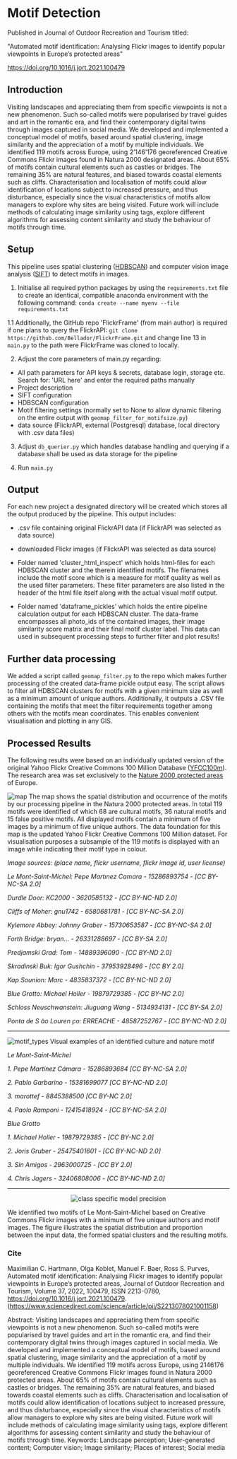 # Motif Detection

Published in Journal of Outdoor Recreation and Tourism titled:

"Automated motif identification: Analysing Flickr images to identify popular viewpoints in Europe’s protected areas"

https://doi.org/10.1016/j.jort.2021.100479


## Introduction

Visiting landscapes and appreciating them from specific viewpoints is not a new phenomenon. Such so-called motifs were popularised by travel guides and art in the romantic era, and find their contemporary digital twins through images captured in social media. We developed and implemented a conceptual model of motifs, based around spatial clustering, image similarity and the appreciation of a motif by multiple individuals. We identified 119 motifs across Europe, using 2’146’176 georeferenced Creative Commons Flickr images found in Natura 2000 designated areas. About 65\% of motifs contain cultural elements such as castles or bridges. The remaining 35\% are natural features, and biased towards coastal elements such as cliffs. Characterisation and localisation of motifs could allow identification of locations subject to increased pressure, and thus disturbance, especially since the visual characteristics of motifs allow managers to explore why sites are being visited. Future work will include methods of calculating image similarity using tags, explore different algorithms for assessing content similarity and study the behaviour of motifs through time.
## Setup
This pipeline uses spatial clustering ([HDBSCAN](https://joss.theoj.org/papers/10.21105/joss.00205)) and computer vision image analysis ([SIFT](https://www.cs.ubc.ca/~lowe/papers/ijcv04.pdf)) to detect motifs in images.

1. Initialise all required python packages by using the `requirements.txt` file to create an identical, compatible anaconda environment with the following command: 
`conda create --name myenv --file requirements.txt`

1.1 Additionally, the GitHub repo 'FlickrFrame' (from main author) is required if one plans to query the FlickrAPI: 
`git clone https://github.com/Bellador/FlickrFrame.git` and change line 13 in `main.py` to the path were FlickrFrame was cloned to locally.

2. Adjust the core parameters of main.py regarding:
  - All path parameters for API keys & secrets, database login, storage etc. Search for: 'URL here' and enter the required paths manually
  - Project description
  - SIFT configuration
  - HDBSCAN configuration
  - Motif filtering settings (normally set to None to allow dynamic filtering on the entire output with `geomap_filter_for_motifsize.py`) 
  - data source (FlickrAPI, external (Postgresql) database, local directory with .csv data files)

3. Adjust `db_querier.py` which handles database handling and querying if a database shall be used as data storage for the pipeline

4. Run `main.py`


## Output

For each new project a designated directory will be created which stores all the output produced by the pipeline. This output includes:

  - .csv file containing original FlickrAPI data (if FlickrAPI was selected as data source)

  - downloaded Flickr images (if FlickrAPI was selected as data source)

  - Folder named 'cluster_html_inspect' which holds html-files for each HDBSCAN cluster and the therein identified motifs. The filenames include the motif score which is a measure for motif quality as well as the used filter parameters. These filter parameters are also listed in the header of the html file itself along with the actual visual motif output.

  - Folder named 'dataframe_pickles' which holds the entire pipeline calculation output for each HDBSCAN cluster. The data-frame encompasses all photo_ids of the contained images, their image similarity score matrix and their final motif cluster label. This data can used in subsequent processing steps to further filter and plot results!


## Further data processing

We added a script called `geomap_filter.py` to the repo which makes further processing of the created data-frame pickle output easy. The script allows to filter all HDBSCAN clusters for motifs with a given minimum size as well as a minimum amount of unique authors. Additionally, it outputs a .CSV file containing the motifs that meet the filter requirements together among others with the motifs mean coordinates. This enables convenient visualisation and plotting in any GIS.

## Processed Results
The following results were based on an individually updated version of the original Yahoo Flickr Creative Commons 100 Million Database ([YFCC100m](https://multimediacommons.wordpress.com/yfcc100m-core-dataset/)). The research area was set exclusively to the [Nature 2000 protected areas](https://ec.europa.eu/environment/nature/natura2000/index_en.htm) of Europe.

![map](map_v2.png)
The map shows the spatial distribution and occurrence of the motifs by our processing pipeline in the Natura 2000 protected areas. In total 119 motifs were identified of which 68 are cultural motifs, 36 natural motifs and 15 false positive motifs. All displayed motifs contain a minimum of five images by a minimum of five unique authors. The data foundation for this map is the updated Yahoo Flickr Creative Commons 100 Million dataset. For visualisation purposes a subsample of the 119 motifs is displayed with an image while indicating their motif type in colour.

*Image sources:  (place name, flickr username, flickr image id, user license)*

*Le Mont-Saint-Michel: Pepe Martınez Camara - 15286893754 - [CC BY-NC-SA 2.0]*

*Durdle Door:  KC2000 - 3620585132 - [CC BY-NC-ND 2.0]*

*Cliffs of Moher:  gnu1742 - 6580681781 - [CC BY-NC-SA 2.0]*

*Kylemore Abbey:  Johnny Graber - 15730653587 - [CC BY-NC-SA 2.0]*

*Forth Bridge:  bryan...  - 26331288697 - [CC BY-SA 2.0]*

*Predjamski Grad:  Tom - 14889396090 - [CC BY-ND 2.0]*

*Skradinski Buk:  Igor Gushchin - 37953928496 - [CC BY 2.0]*

*Kap Sounion:  Marc - 4835837372 - [CC BY-NC-ND 2.0]*

*Blue Grotto:  Michael Holler - 19879729385 - [CC BY-NC 2.0]*

*Schloss Neuschwanstein:  Jiuguang Wang - 5134934131 - [CC BY-SA 2.0]*

*Ponta de S ̃ao Louren ̧co:  ERREACHE - 48587252767 - [CC BY-NC-ND 2.0]*

----------------

![motif_types](motif_type_figure.png)
Visual examples of an identified culture and nature motif

*Le Mont-Saint-Michel*

*1. Pepe Martínez Cámara - 15286893684 [CC BY-NC-SA 2.0]*

*2. Pablo Garbarino - 15381699077 [CC BY-NC-ND 2.0]*

*3. marottef - 8845388500 [CC BY-NC 2.0]*

*4. Paolo Ramponi - 12415418924 - [CC BY-NC-SA 2.0]*

*Blue Grotto*

*1. Michael Holler - 19879729385 - [CC BY-NC 2.0]*

*2. Joris Gruber - 25475401601 - [CC BY-NC-ND 2.0]*

*3. Sin Amigos - 2963000725 - [CC BY 2.0]*

*4. Chris Jagers - 32406808006 - [CC BY-NC-ND 2.0]*

----------------
<p align="center">
  <img src="le_mont_saint_michel_submap_newlegend2.png" title="class specific model precision">
</p>
We identified two motifs of Le Mont-Saint-Michel based on Creative Commons Flickr images with a minimum of five unique authors and motif images. The figure illustrates the spatial distribution and proportion between the input data, the formed spatial clusters and the resulting motifs.


### Cite

Maximilian C. Hartmann, Olga Koblet, Manuel F. Baer, Ross S. Purves,
Automated motif identification: Analysing Flickr images to identify popular viewpoints in Europe’s protected areas,
Journal of Outdoor Recreation and Tourism,
Volume 37,
2022,
100479,
ISSN 2213-0780,
https://doi.org/10.1016/j.jort.2021.100479.
(https://www.sciencedirect.com/science/article/pii/S2213078021001158)


Abstract: Visiting landscapes and appreciating them from specific viewpoints is not a new phenomenon. Such so-called motifs were popularised by travel guides and art in the romantic era, and find their contemporary digital twins through images captured in social media. We developed and implemented a conceptual model of motifs, based around spatial clustering, image similarity and the appreciation of a motif by multiple individuals. We identified 119 motifs across Europe, using 2146176 georeferenced Creative Commons Flickr images found in Natura 2000 protected areas. About 65% of motifs contain cultural elements such as castles or bridges. The remaining 35% are natural features, and biased towards coastal elements such as cliffs. Characterisation and localisation of motifs could allow identification of locations subject to increased pressure, and thus disturbance, especially since the visual characteristics of motifs allow managers to explore why sites are being visited. Future work will include methods of calculating image similarity using tags, explore different algorithms for assessing content similarity and study the behaviour of motifs through time.
Keywords: Landscape perception; User-generated content; Computer vision; Image similarity; Places of interest; Social media
